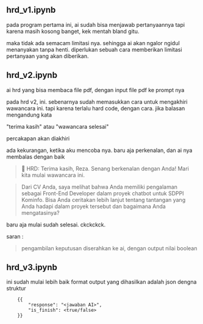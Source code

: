 
## hrd_v1.ipynb

pada program pertama ini, ai sudah bisa menjawab pertanyaannya
tapi karena masih kosong banget, kek mentah bland gitu.

maka tidak ada semacam limitasi nya. sehingga ai akan ngalor ngidul menanyakan tanpa henti. 
diperlukan sebuah cara memberikan limitasi pertanyaan yang akan diberikan.

## hrd_v2.ipynb

ai hrd yang bisa membaca file pdf, dengan input file pdf ke prompt nya

pada hrd v2, ini. sebenarnya sudah memasukkan cara untuk mengakhiri wawancara ini. 
tapi karena terlalu hard code, dengan cara. jika balasan mengandung kata 

"terima kasih" atau "wawancara selesai"

percakapan akan diakhiri

ada kekurangan, ketika aku mencoba nya. baru aja perkenalan, dan ai nya membalas dengan baik

> 🤖 HRD: Terima kasih, Reza. Senang berkenalan dengan Anda! Mari kita mulai wawancara ini.

> Dari CV Anda, saya melihat bahwa Anda memiliki pengalaman sebagai Front-End Developer dalam proyek chatbot untuk SDPPI Kominfo. Bisa Anda ceritakan lebih lanjut tentang tantangan yang Anda hadapi dalam proyek tersebut dan bagaimana Anda mengatasinya?

baru aja mulai sudah selesai. ckckckck. 

saran : 
> pengambilan keputusan diserahkan ke ai, dengan output nilai boolean

## hrd_v3.ipynb

ini sudah mulai lebih baik
format output yang dihasilkan adalah json
dengna struktur

``` language:json
    {{
        "response": "<jawaban AI>",
        "is_finish": <true/false>
    }}
```